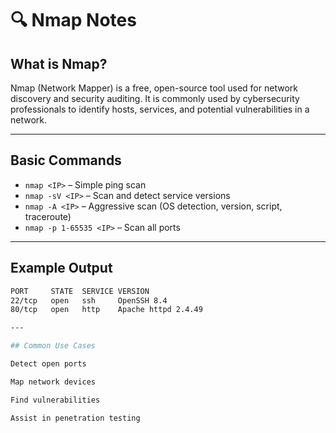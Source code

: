 # 🔍 Nmap Notes

## What is Nmap?
Nmap (Network Mapper) is a free, open-source tool used for network discovery and security auditing. It is commonly used by cybersecurity professionals to identify hosts, services, and potential vulnerabilities in a network.

---

## Basic Commands
- `nmap <IP>` – Simple ping scan  
- `nmap -sV <IP>` – Scan and detect service versions  
- `nmap -A <IP>` – Aggressive scan (OS detection, version, script, traceroute)  
- `nmap -p 1-65535 <IP>` – Scan all ports  

---

## Example Output
```bash
PORT     STATE  SERVICE VERSION
22/tcp   open   ssh     OpenSSH 8.4
80/tcp   open   http    Apache httpd 2.4.49

---

## Common Use Cases

Detect open ports

Map network devices

Find vulnerabilities

Assist in penetration testing
